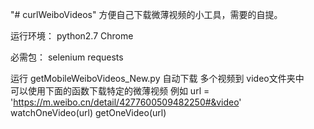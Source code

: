 "# curlWeiboVideos"
方便自己下载微薄视频的小工具，需要的自提。

运行环境：
python2.7
Chrome

必需包：
selenium
requests
 

运行 getMobileWeiboVideos_New.py 自动下载 多个视频到 video文件夹中<br>
可以使用下面的函数下载特定的微薄视频 例如
    url = 'https://m.weibo.cn/detail/4277600509482250#&video'
    watchOneVideo(url)
    getOneVideo(url)
